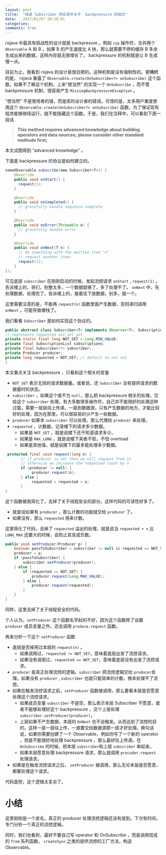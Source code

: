 ```yaml
---
layout: post
title:  "阅读 Subscriber 的实现中关于  backpressure 的部分"
date:   2017/01/07 20:18:01
categories:
comments: true
---
```


rxjava 中最具有挑战性的设计就是 backpresure 。例如 `zip` 操作符，合并两个 `Observable` A 和 B 。如果  B 的产生速度比 A 快，那么就需要不停的缓存 B 多余生成出来的数据，这样内存就无限增长了。 backpressure 的机制就是让 B 生成慢一点。

目前为止，我看到 rxjava 的设计是很丑陋的。这种机制是没有强制性的。更糟糕的是， rxjava 暴露了 `Observable.create(OnSubscribe<?> onSubscribe)` 这个函数，如果不了解这个机制，上来"想当然" 的实现一个 `OnSubscribe` ，而不管 backpressure 机制，很容易产生 `MissingBackpressureException` 。

“想当然” 不是使用者的错，而是库的设计者的错误。可惜的是，太多用户重度使用这个 `Observable.create(OnSubscribe<?> onSubscribe)` 函数，为了保证现有程序能够继续运行，就不能隐藏这个函数。于是，我们在注释中，可以看到下面一段话

>  <strong>This method requires advanced knowledge about building operators and data sources; please consider other standard methods first; </strong>

本文试图得到 “advanced knowledge” 。

下面是 backpressure 的协议是如何建立的。

```java
someObservable.subscribe(new Subscriber<T>() {
    @Override
    public void onStart() {
      request(1);
    }

    @Override
    public void onCompleted() {
      // gracefully handle sequence-complete
    }

    @Override
    public void onError(Throwable e) {
      // gracefully handle error
    }

    @Override
    public void onNext(T n) {
      // do something with the emitted item "n"
      // request another item:
      request(1);
    }
});
```

可见底层 `subscriber` 在刚刚启动的时候，发起流控请求 `onStart` , `request(1)` 。告诉楼上的，哥们，别整太多，一个数据就够了，多了处理不了。
`onNext` 中，先处理数据，处理完了，告诉楼上的，接着往下放数据，别多，就一个。

这里需要注意的是，不能再 `request(n)` 函数里面产生数据，否则递归调用 `onNext` ，可能导致爆栈了。

我们看看 `Subscriber` 是如何实现这个协议的。

```java
public abstract class Subscriber<T> implements Observer<T>, Subscription {
// represents requested not set yet
private static final long NOT_SET = Long.MIN_VALUE;
private final SubscriptionList subscriptions;
private final Subscriber<?> subscriber;
private Producer producer;
private long requested = NOT_SET; // default to not set
}
```
本文重点关注  backpressure ，只看和这个相关的变量
* `NOT_SET` 表示无效的请求数据量。或者说，还 `Subscriber` 没有提供请求的数据量时的状态。
* `subscriber` ，如果这个值不为 `null`，那么把 backpressure 相关的处理，交给这个  `subscriber` 处理。有大多数很多操作符，自己并不能很好的处理这种过载，需要一层层向上传递，一直到数据源，只有产生数据的地方，才能比较好的处理，因为在那里，可以很容易的少产生一些数据。
* `producer` 如果本 `subscriber` 可以处理，那么代理给 `producer` 来处理。
* `requested` ，计数器，记录楼下的请求多少数据。
  * 如果是  `NOT_SET` ，就是说楼下还不知道请求多少。
  * 如果是 `MAX_LONG` ，就是说楼下来者不拒，不怕 overload
  * 如果是其他值，就是说楼下的最多能处理多少数据。

```java
 protected final void request(long n) {
       // if producer is set then we will request from it
       // otherwise we increase the requested count by n
       if (producer != null) {
            producer.request(n);
       } else {
            requested = requested + n;
       }
}
```
这个函数被我简化了，去掉了关于线程安全的部分。这样代码的可读性好多了。
* 就是说如果有  `producer` ，那么计数的功能就交给 `producer` 了。
* 如果没有，那么 `requested` 用来计数。

这里简化了代码，去掉了 `requested` 溢出的处理，就是说当 `requested + n` 比 `LONG_MAX` 还要大的时候，会防止其变成负数。

```java
public void setProducer(Producer p) {
    boolean passToSubscriber = subscriber != null && requested == NOT_SET;
    producer = p;
    if (passToSubscriber) {
        subscriber.setProducer(producer);
    } else {
        if (requested == NOT_SET) {
            producer.request(Long.MAX_VALUE);
        } else {
            producer.request(requested);
        }
    }
}
```
同样，这里去掉了关于线程安全的代码。

个人认为，`setProducer` 这个函数名字起的不好，因为这个函数除了设置 `producer` 成员变量之外，还会调用 `produce.request` 函数。

再来分析一下这个 `setProducer` 函数
* 底层是否掉用过本层的 `request(n)` 。
    * 如果调用过，`requested != NOT_SET`，意味着底层出发了流控请求。
    * 如果没有调用过，`requested == NOT_SET`，意味着底层没有出发了流控请求。
* `producer` 是真正处理流控的逻辑。`subscriber` 把流控逻辑交给 `producer`处理。如果没有 `producer` , `subscriber` 也就只能简单的计数，根本处理不了流控。
* 如果在触发流控请求之前，`setProducer` 函数被调用，那么要看本层是否愿意处理这个流控请求。
   * 如果成员变量 `subscriber` 不是空，那么表示本层 Subscriber 不愿意，或者不能够处理好这个 backpressure ，交个上层处理 `subscriber.setProducer(producer)`。
   * 上层如果不产生数据，本层的 `OnNext` 也不会触发。从而达到了流控的目的。这样一层一层往上传，一直要交给数据源那一层才好处理。换句话说，如果你需要创建了一个  Observable，例如你写了一个新的 operator ，但是不能很好地处理 backpressure ，那么最好往上传递。在 `OnSubscribe` 的时候，把本层 `subscriber`和上层 `subscriber` 串起来。
   * 如果本层愿意处理 backpressure 请求，那么就调用 `procuder.request` 处理请求。
* 如果是在触发流控请求之后， `setProducer` 被调用，那么无论本层是否愿意，都要处理这个请求。

代码虽短，这个逻辑太复杂了。

# 小结

这里刚刚是一个皮毛，真正的 producer 处理流控逻辑还没有提到。下次有时间，专门分析一个真正的流控逻辑。

同时，我们也看到，最好不要自己写 operator 和 OnSubscribe ，而是调用现成的 `from` 系列函数， `createSync` 之类的提供流控的工厂方法，构造 Observable。

